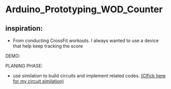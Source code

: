 # Arduino_Prototyping_WOD_Counter
## inspiration:
  * From conducting CrossFit workouts. I always wanted to use a device that help keep tracking the score
  
DEMO:

PLANING PHASE:
* use similation to build circuits and implement related codes. [(Clfick here for my circuit similation)](https://www.tinkercad.com/things/686eqoVwwqx)

